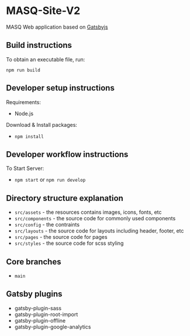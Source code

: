 # MASQ-Site-V2

MASQ Web application based on [Gatsbyjs](https://www.gatsbyjs.com/)

## Build instructions

To obtain an executable file, run:

`npm run build`

## Developer setup instructions

Requirements:

- Node.js

Download & Install packages:

- `npm install`

## Developer workflow instructions

To Start Server:

- `npm start` or `npm run develop`

## Directory structure explanation

- `src/assets` - the resources contains images, icons, fonts, etc
- `src/components` - the source code for commonly used components
- `src/config` - the contraints
- `src/layouts` - the source code for layouts including header, footer, etc
- `src/pages` - the source code for pages
- `src/styles` - the source code for scss styling

## Core branches

- `main`

## Gatsby plugins

- gatsby-plugin-sass
- gatsby-plugin-root-import
- gatsby-plugin-offline
- gatsby-plugin-google-analytics
